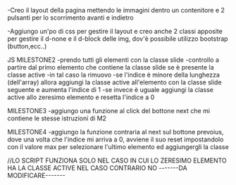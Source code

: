 -Creo il layout della pagina mettendo le immagini dentro un contenitore e 2 pulsanti per lo scorrimento avanti e indietro

-Aggiungo un'po di css per gestire il layout e creo anche 2 classi apposite per gestire il d-none e il d-block delle img, dov'è possibile utilizzo bootstrap (button,ecc..)

JS
MILESTONE2
-prendo tutti gli elementi con la classe slide
-controllo a partire dal primo elemento che contiene la classe slide se è presente la classe active
-in tal caso la rimuovo
    -se l'indice è minore della lunghezza (dell'array) allora aggiungi la classe active all'elemento con la classe slide seguente e aumenta l'indice di 1
    -se invece è uguale aggiungi la classe active allo zeresimo elemento e resetta l'indice a 0


MILESTONE3
-aggiungo una funzione al click del bottone next che mi contiene le stesse istruzioni di M2

MILESTONE4
-aggiungo la funzione contraria al next sul bottone prevoius, dove una volta che l'indice mi arriva a 0, avviene il suo reset impostandolo con il valore max per selezionare l'ultimo elemento ed aggiungergli la classe

//LO SCRIPT FUNZIONA SOLO NEL CASO IN CUI LO ZERESIMO ELEMENTO HA LA CLASSE ACTIVE NEL CASO CONTRARIO NO
-------DA MODIFICARE-------

